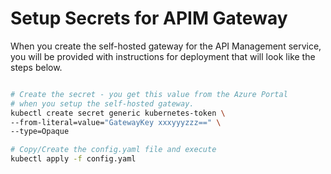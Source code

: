# Setup Secrets for APIM Gateway

When you create the self-hosted gateway for the API Management service, you
will be provided with instructions for deployment that will look like the
steps below.

```bash

# Create the secret - you get this value from the Azure Portal
# when you setup the self-hosted gateway.
kubectl create secret generic kubernetes-token \
--from-literal=value="GatewayKey xxxyyyzzz==" \
--type=Opaque

# Copy/Create the config.yaml file and execute
kubectl apply -f config.yaml

```
